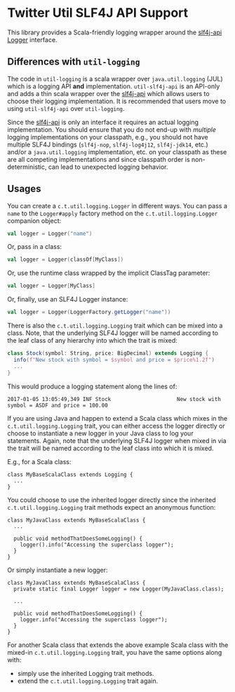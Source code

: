 # Twitter Util SLF4J API Support

This library provides a Scala-friendly logging wrapper around the [slf4j-api](https://www.slf4j.org/) [Logger](https://www.slf4j.org/apidocs/org/slf4j/Logger.html) interface.

## Differences with `util-logging`

The code in `util-logging` is a scala wrapper over `java.util.logging` (JUL) which is a logging API **and** implementation. `util-slf4j-api` is an API-only and adds a thin scala wrapper over the [slf4j-api](https://www.slf4j.org/) which allows
users to choose their logging implementation. It is recommended that users move to using `util-slf4j-api` over `util-logging`.

Since the [slf4j-api](https://www.slf4j.org/manual.html) is only an interface it requires an actual logging implementation. You should ensure that you do not end-up with *multiple* logging implementations on your classpath, e.g., you should not have multiple SLF4J bindings (`slf4j-nop`, `slf4j-log4j12`, `slf4j-jdk14`, etc.) and/or a `java.util.logging` implementation, etc. on your classpath as these are all competing implementations and since classpath order is non-deterministic, can lead to unexpected logging behavior.

## Usages

You can create a `c.t.util.logging.Logger` in different ways. You can pass a `name` to the `Logger#apply` factory method on the `c.t.util.logging.Logger` companion object:

```scala
val logger = Logger("name")
```

Or, pass in a class:

```scala
val logger = Logger(classOf[MyClass])
```

Or, use the runtime class wrapped by the implicit ClassTag parameter:

```scala
val logger = Logger[MyClass]
```

Or, finally, use an SLF4J Logger instance:

```scala
val logger = Logger(LoggerFactory.getLogger("name"))
```

There is also the `c.t.util.logging.Logging` trait which can be mixed into a class. Note, that the underlying SLF4J logger will be named according to the leaf class of any hierarchy into which the trait is mixed:

```scala
class Stock(symbol: String, price: BigDecimal) extends Logging {
  info(f"New stock with symbol = $symbol and price = $price%1.2f")
  ...
}
```

This would produce a logging statement along the lines of:

```
2017-01-05 13:05:49,349 INF Stock                     New stock with symbol = ASDF and price = 100.00
```

If you are using Java and happen to extend a Scala class which mixes in the `c.t.util.logging.Logging` trait, you can either access the logger directly or choose to instantiate a new logger in your
Java class to log your statements. Again, note that the underlying SLF4J logger when mixed in via the trait will be named according to the leaf class into which it is mixed.

E.g., for a Scala class:

```
class MyBaseScalaClass extends Logging {
  ...
}
```

You could choose to use the inherited logger directly since the inherited `c.t.util.logging.Logging` trait methods expect an anonymous function:

```
class MyJavaClass extends MyBaseScalaClass {
  ...

  public void methodThatDoesSomeLogging() {
    logger().info("Accessing the superclass logger");
  }
}
```

Or simply instantiate a new logger:

```
class MyJavaClass extends MyBaseScalaClass {
  private static final Logger logger = new Logger(MyJavaClass.class);

  ...

  public void methodThatDoesSomeLogging() {
    logger.info("Accessing the superclass logger");
  }
}
```

For another Scala class that extends the above example Scala class with the mixed-in `c.t.util.logging.Logging` trait, you have the same options along with:
  - simply use the inherited Logging trait methods.
  - extend the `c.t.util.logging.Logging` trait again.
